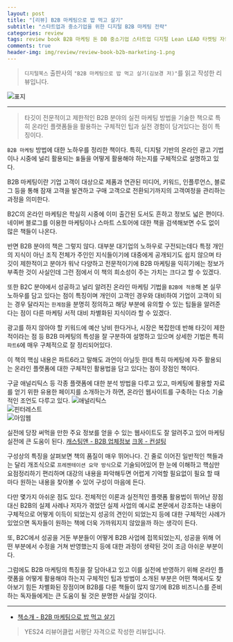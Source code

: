 ```yaml
---  
layout: post  
title: "[리뷰] B2B 마케팅으로 밥 먹고 살기"  
subtitle: "스타트업과 중소기업을 위한 디지털 B2B 마케팅 전략"  
categories: review  
tags: review book B2B 마케팅 돈 DB 중소기업 스타트업 디지털 Lean LEAD 타켓팅 자동화   
comments: true  
header-img: img/review/review-book-b2b-marketing-1.png
---  
```

  
> `디지털북스` 출판사의 `"B2B 마케팅으로 밥 먹고 살기(김보경 저)"`를 읽고 작성한 리뷰입니다.  

![표지](https://theorydb.github.io/assets/img/review/review-book-b2b-marketing-1.png)  

---

> 타깃이 전문적이고 제한적인 B2B 분야의 실전 마케팅 방법을 기술한 책으로 특히 온라인 플랫폼들을 활용하는 구체적인 팁과 실전 경험이 담겨있다는 점이 특징이다.

`B2B 마케팅` 방법에 대한 노하우를 정리한 책이다. 특히, 디지털 기반의 온라인 광고 기법이나 시중에 널리 활용되는 `툴`들을 어떻게 활용해야 하는지를 구체적으로 설명하고 있다. 

B2B 마케팅이란 기업 고객이 대상으로 제품과 연관된 미디어, 키워드, 인플루언스, 블로그 등을 통해 잠재 고객을 발견하고 구매 고객으로 전환되기까지의 고객여정을 관리하는 과정을 의미한다.

B2C의 온라인 마케팅은 학실히 시중에 이미 출간된 도서도 흔하고 정보도 넓은 편이다. 네이버 블로그를 이용한 마케팅이나 스마트 스토어에 대한 책을 검색해보면 수도 없이 많은 책들이 나온다. 

반면 B2B 분야의 책은 그렇지 않다. 대부분 대기업의 노하우로 구전되는데다 특정 개인의 지식이 아닌 조직 전체가 주인인 지식들이기에 대중에게 공개되기도 쉽지 않으며 타깃이 제한적이고 분야가 워낙 다양하고 전문적이기에 B2B 마케팅을 익히기에는 정보가 부족한 것이 사실인데 그런 점에서 이 책의 희소성이 주는 가치는 크다고 할 수 있겠다.

또한 B2C 분야에서 성공하고 널리 알려진 온라인 마케팅 기법을 `B2B에 적용`해 본 실무 노하우를 담고 있다는 점이 특징이며 개인이 고객인 경우와 대비하여 기업이 고객이 되는 경우 달라지는 `한계점`을 분명히 정의하고 해당 부분에 유의할 수 있는 팁들을 알려준다는 점이 다른 마케팅 서적 대비 차별화된 지식이라 할 수 있겠다.

광고를 하지 않아야 할 키워드에 예산 낭비 한다거나, 시장은 복잡한데 반해 타깃이 제한적이라는 점 등 B2B 마케팅의 특성을 잘 구분하여 설명하고 있으며 상세한 기법은 특히 `파트6`에 매우 구체적으로 잘 정리되어있다. 

이 책의 핵심 내용은 파트6라고 말해도 과언이 아닐듯 한데 특히 마케팅에 자주 활용되는 온라인 플랫폼에 대한 구체적인 활용법을 담고 있다는 점이 장점인 책이다. 

구글 애널리틱스 등 각종 플랫폼에 대한 분석 방법을 다루고 있고, 마케팅에 활용할 자료를 얻기 위한 유용한 페이지를 소개하는가 하면, 온라인 웹사이트를 구축하는 다소 기술적인 조언도 다루고 있다. 
![애널리틱스](https://theorydb.github.io/assets/img/review/review-book-b2b-marketing-4.png)  
![핀터레스트](https://theorydb.github.io/assets/img/review/review-book-b2b-marketing-3.png)  
![아임웹](https://theorydb.github.io/assets/img/review/review-book-b2b-marketing-2.png)  

실전에 당장 써먹을 만한 주요 정보를 얻을 수 있는 웹사이트도 잘 알려주고 있어 마케팅 실전에 큰 도움이 된다.
[캐스팅앤 - B2B 업체정보](https://www.castingn.com/)
[크몽 - 컨설팅](https://kmong.com/)

구성상의 특징을 살펴보면 책의 품질이 매우 뛰어나다. 긴 줄로 이어진 일반적인 책들과는 달리 개조식으로 `프레젠테이션 요약 방식`으로 기술되어있어 한 눈에 이해하고 핵심만 요점정리하기 편리하며 대강의 내용을 파악해두면 어렵게 기억할 필요없이 필요 할 때 마다 원하는 내용을 찾아볼 수 있어 구성이 마음에 든다.

다만 몇가지 아쉬운 점도 있다. 전체적인 이론과 실전적인 플랫폼 활용법이 뛰어난 장점 대신 B2B의 실제 사례나 저자가 겪었던 실제 사업의 예시로 본문에서 강조하는 내용이 구체적으로 어떻게 이득이 되었는지 성공의 견인이 되었는지 등에 대한 구체적인 사례가 있었으면 독자들이 원하는 책에 더욱 가까워지지 않았을까 하는 생각이 든다. 

또, B2C에서 성공을 거둔 부분들이 어떻게 B2B 사업에 접목되었는지, 성공을 위해 어떤 부분에서 수정을 거쳐 반영했는지 등에 대한 과정이 생략된 것이 조금 아쉬운 부분이다. 

그럼에도 B2B 마케팅의 특징을 잘 담아내고 있고 이를 실전에 반영하기 위해 온라인 플랫폼을 어떻게 활용해야 하는지 구체적인 팁과 방법이 소개된 부분은 어떤 책에서도 찾아보기 힘든 차별화된 장점이며 B2B를 다룬 책들이 많지 않기에 B2B 비즈니스를 준비하는 독자들에게는 큰 도움이 될 것은 분명한 사실일 것이다.

---
* [책소개 - B2B 마케팅으로 밥 먹고 살기](http://www.yes24.com/Product/Goods/115802731)

> YES24 리뷰어클럽 서평단 자격으로 작성한 리뷰입니다.